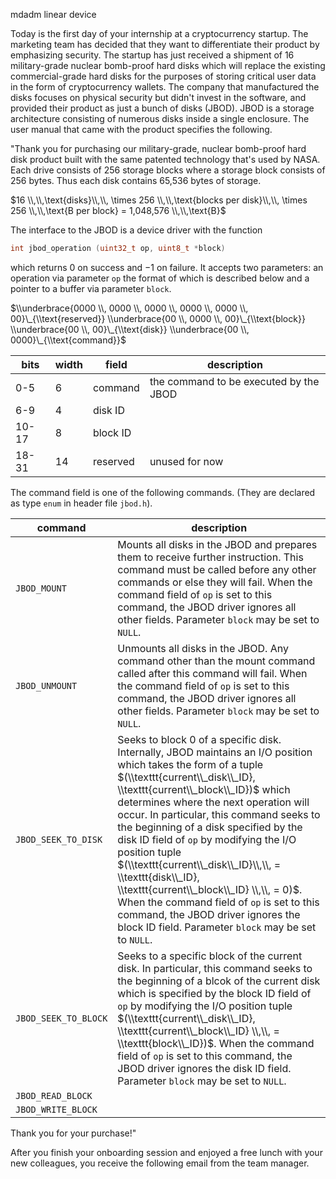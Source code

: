 mdadm linear device

Today is the first day of your internship at a cryptocurrency startup. The marketing team has decided that they want to differentiate their product by emphasizing security. The startup has just received a shipment of 16 military-grade nuclear bomb-proof hard disks which will replace the existing commercial-grade hard disks for the purposes of storing critical user data in the form of cryptocurrency wallets. The company that manufactured the disks focuses on physical security but didn't invest in the software, and provided their product as just a bunch of disks (JBOD). JBOD is a storage architecture consisting of numerous disks inside a single enclosure. The user manual that came with the product specifies the following.

"Thank you for purchasing our military-grade, nuclear bomb-proof hard disk product built with the same patented technology that's used by NASA. Each drive consists of 256 storage blocks where a storage block consists of 256 bytes. Thus each disk contains 65,536 bytes of storage.

$16 \\,\\,\text{disks}\\,\\, \times 256 \\,\\,\text{blocks per disk}\\,\\, \times 256 \\,\\,\text{B per block} = 1,048,576 \\,\\,\text{B}$

The interface to the JBOD is a device driver with the function

```c
int jbod_operation (uint32_t op, uint8_t *block)
```

which returns $0$ on success and $-1$ on failure. It accepts two parameters: an operation via parameter `op` the format of which is described below and a pointer to a buffer via parameter `block`.

$\\underbrace{0000 \\, 0000 \\, 0000 \\, 0000 \\, 0000 \\, 00}\_{\\text{reserved}}
\\underbrace{00 \\, 0000 \\, 00}\_{\\text{block}}
\\underbrace{00 \\, 00}\_{\\text{disk}}
\\underbrace{00 \\, 0000}\_{\\text{command}}$

bits | width | field | description
-|-|-|-
  0-5 |  6 | command  | the command to be executed by the JBOD
  6-9 |  4 | disk ID  | 
10-17 |  8 | block ID |
18-31 | 14 | reserved | unused for now

The command field is one of the following commands. (They are declared as type `enum` in header file `jbod.h`).

command | description
-|-
`JBOD_MOUNT`         | Mounts all disks in the JBOD and prepares them to receive further instruction. This command must be called before any other commands or else they will fail. When the command field of `op` is set to this command, the JBOD driver ignores all other fields. Parameter `block` may be set to `NULL`.
`JBOD_UNMOUNT`       | Unmounts all disks in the JBOD. Any command other than the mount command called after this command will fail. When the command field of `op` is set to this command, the JBOD driver ignores all other fields. Parameter `block` may be set to `NULL`.
`JBOD_SEEK_TO_DISK`  | Seeks to block 0 of a specific disk. Internally, JBOD maintains an I/O position which takes the form of a tuple $(\\texttt{current\\_disk\\_ID}, \\texttt{current\\_block\\_ID})$ which determines where the next operation will occur. In particular, this command seeks to the beginning of a disk specified by the disk ID field of `op` by modifying the I/O position tuple $(\\texttt{current\\_disk\\_ID}\\,\\, = \\texttt{disk\\_ID}, \\texttt{current\\_block\\_ID} \\,\\, = 0)$. When the command field of `op` is set to this command, the JBOD driver ignores the block ID field. Parameter `block` may be set to `NULL`.
`JBOD_SEEK_TO_BLOCK` | Seeks to a specific block of the current disk. In particular, this command seeks to the beginning of a blcok of the current disk which is specified by the block ID field of `op` by modifying the I/O position tuple $(\\texttt{current\\_disk\\_ID}, \\texttt{current\\_block\\_ID} \\,\\, = \\texttt{block\\_ID})$. When the command field of `op` is set to this command, the JBOD driver ignores the disk ID field. Parameter `block` may be set to `NULL`.
`JBOD_READ_BLOCK`    |
`JBOD_WRITE_BLOCK`   |

Thank you for your purchase!"

After you finish your onboarding session and enjoyed a free lunch with your new colleagues, you receive the following email from the team manager.